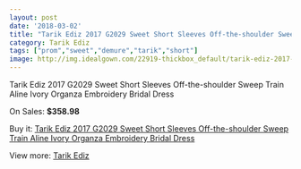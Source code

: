 ```yaml
---
layout: post
date: '2018-03-02'
title: "Tarik Ediz 2017 G2029 Sweet Short Sleeves Off-the-shoulder Sweep Train Aline Ivory Organza Embroidery Bridal Dress"
category: Tarik Ediz
tags: ["prom","sweet","demure","tarik","short"]
image: http://img.idealgown.com/22919-thickbox_default/tarik-ediz-2017-g2029-sweet-short-sleeves-off-the-shoulder-sweep-train-aline-ivory-organza-embroidery-bridal-dress.jpg
---
```

Tarik Ediz 2017 G2029 Sweet Short Sleeves Off-the-shoulder Sweep Train Aline Ivory Organza Embroidery Bridal Dress

On Sales: **$358.98**
<a href="https://www.idealgown.com/en/tarik-ediz/8892-tarik-ediz-2017-g2029-sweet-short-sleeves-off-the-shoulder-sweep-train-aline-ivory-organza-embroidery-bridal-dress.html"><amp-img layout="responsive" width="600" height="600" src="//img.idealgown.com/22919-thickbox_default/tarik-ediz-2017-g2029-sweet-short-sleeves-off-the-shoulder-sweep-train-aline-ivory-organza-embroidery-bridal-dress.jpg" alt="Tarik Ediz 2017 G2029 Sweet Short Sleeves Off-the-shoulder Sweep Train Aline Ivory Organza Embroidery Bridal Dress 0" /></a>

Buy it: [Tarik Ediz 2017 G2029 Sweet Short Sleeves Off-the-shoulder Sweep Train Aline Ivory Organza Embroidery Bridal Dress](https://www.idealgown.com/en/tarik-ediz/8892-tarik-ediz-2017-g2029-sweet-short-sleeves-off-the-shoulder-sweep-train-aline-ivory-organza-embroidery-bridal-dress.html "Tarik Ediz 2017 G2029 Sweet Short Sleeves Off-the-shoulder Sweep Train Aline Ivory Organza Embroidery Bridal Dress")

View more: [Tarik Ediz](https://www.idealgown.com/en/167-tarik-ediz "Tarik Ediz")
